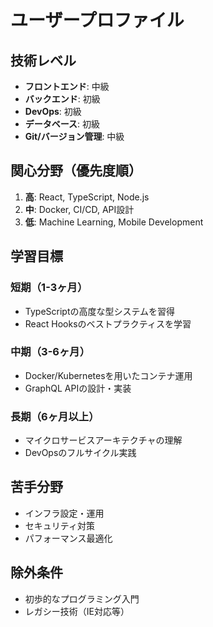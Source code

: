 # ユーザープロファイル

## 技術レベル
- **フロントエンド**: 中級
- **バックエンド**: 初級
- **DevOps**: 初級
- **データベース**: 初級
- **Git/バージョン管理**: 中級

## 関心分野（優先度順）
1. **高**: React, TypeScript, Node.js
2. **中**: Docker, CI/CD, API設計
3. **低**: Machine Learning, Mobile Development

## 学習目標
### 短期（1-3ヶ月）
- TypeScriptの高度な型システムを習得
- React Hooksのベストプラクティスを学習

### 中期（3-6ヶ月）
- Docker/Kubernetesを用いたコンテナ運用
- GraphQL APIの設計・実装

### 長期（6ヶ月以上）
- マイクロサービスアーキテクチャの理解
- DevOpsのフルサイクル実践

## 苦手分野
- インフラ設定・運用
- セキュリティ対策
- パフォーマンス最適化

## 除外条件
- 初歩的なプログラミング入門
- レガシー技術（IE対応等）
